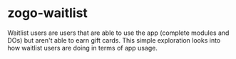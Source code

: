 # zogo-waitlist

Waitlist users are users that are able to use the app (complete modules and DOs) but aren't able to earn gift cards. This simple exploration looks into how waitlist users are doing in terms of app usage.
